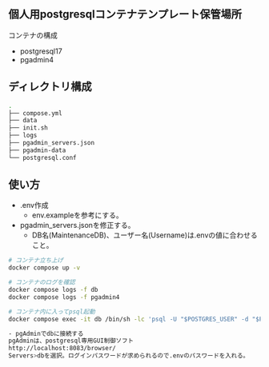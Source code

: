 ## 個人用postgresqlコンテナテンプレート保管場所
<p>コンテナの構成</p>

- postgresql17
- pgadmin4
  

## ディレクトリ構成
```sh
.
├── compose.yml
├── data
├── init.sh
├── logs
├── pgadmin_servers.json
├── pgadmin-data
└── postgresql.conf
```

## 使い方
- .env作成
  - env.exampleを参考にする。 
- pgadmin_servers.jsonを修正する。
  - DB名(MaintenanceDB)、ユーザー名(Username)は.envの値に合わせること。
    
```sh
# コンテナ立ち上げ
docker compose up -v

# コンテナのログを確認
docker compose logs -f db
docker compose logs -f pgadmin4

# コンテナ内に入ってpsql起動
docker compose exec -it db /bin/sh -lc 'psql -U "$POSTGRES_USER" -d "$POSTGRES_DB"'

- pgAdminでdbに接続する
pgAdminは、postgresql専用GUI制御ソフト
http://localhost:8083/browser/
Servers>dbを選択。ログインパスワードが求められるので.envのパスワードを入れる。


```
